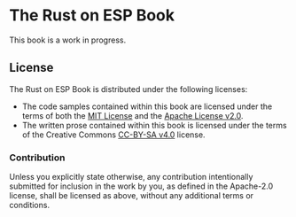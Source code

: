 # The Rust on ESP Book

This book is a work in progress.

## License

The Rust on ESP Book is distributed under the following licenses:

* The code samples contained within this book are licensed under the terms of
  both the [MIT License] and the [Apache License v2.0].
* The written prose contained within this book is licensed under the terms of
  the Creative Commons [CC-BY-SA v4.0] license.

[MIT License]: ./LICENSE-MIT
[Apache License v2.0]: ./LICENSE-APACHE
[CC-BY-SA v4.0]: ./LICENSE-CC-BY-SA

### Contribution

Unless you explicitly state otherwise, any contribution intentionally submitted for inclusion in the
work by you, as defined in the Apache-2.0 license, shall be licensed as above, without any
additional terms or conditions.

